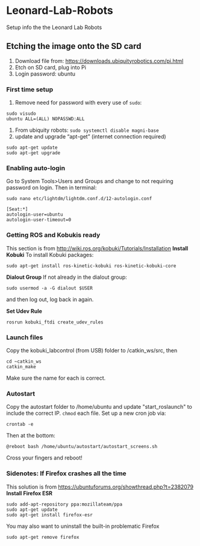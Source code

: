 # Leonard-Lab-Robots
Setup info the the Leonard Lab Robots
## Etching the image onto the SD card
1. Download file from: https://downloads.ubiquityrobotics.com/pi.html
1. Etch on SD card, plug into Pi
1. Login password: ubuntu
### First time setup
1. Remove need for password with every use of `sudo`:
```
sudo visudo
ubuntu ALL=(ALL) NOPASSWD:ALL
```
1. From ubiquity robots: `sudo systemctl disable magni-base`
1. update and upgrade “apt-get” (internet connection required)
```
sudo apt-get update
sudo apt-get upgrade
```
### Enabling auto-login
Go to System Tools>Users and Groups and change to not requiring password on login.
Then in terminal:
```
sudo nano etc/lightdm/lightdm.conf.d/12-autologin.conf

[Seat:*]
autologin-user=ubuntu
autologin-user-timeout=0
```

### Getting ROS and Kobukis ready
This section is from http://wiki.ros.org/kobuki/Tutorials/Installation
**Install Kobuki**
To install Kobuki packages:
```
sudo apt-get install ros-kinetic-kobuki ros-kinetic-kobuki-core
```
**Dialout Group**
If not already in the dialout group:
```
sudo usermod -a -G dialout $USER
```
and then log out, log back in again.

**Set Udev Rule**
```
rosrun kobuki_ftdi create_udev_rules
```

### Launch files
Copy the kobuki_labcontrol (from USB) folder to /catkin_ws/src, then
```
cd ~catkin_ws
catkin_make
```
Make sure the name for each is correct.



### Autostart
Copy the autostart folder to /home/ubuntu and update "start_roslaunch" to include the correct IP.
```chmod``` each file. 
Set up a new cron job via:
```
crontab -e
```

Then at the bottom:
```
@reboot bash /home/ubuntu/autostart/autostart_screens.sh
```

Cross your fingers and reboot!

### Sidenotes: If Firefox crashes all the time
This solution is from https://ubuntuforums.org/showthread.php?t=2382079
**Install Firefox ESR**
```
sudo add-apt-repository ppa:mozillateam/ppa
sudo apt-get update
sudo apt-get install firefox-esr
```
You may also want to uninstall the built-in problematic Firefox
```
sudo apt-get remove firefox
```



